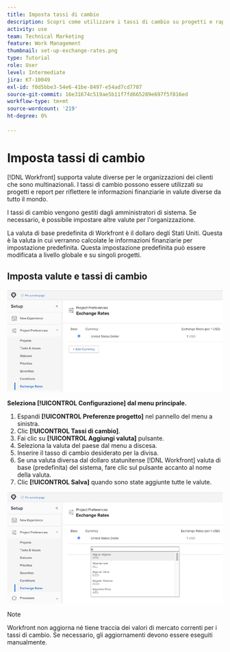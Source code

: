 ```yaml
---
title: Imposta tassi di cambio
description: Scopri come utilizzare i tassi di cambio su progetti e rapporti per riflettere le informazioni finanziarie in valute diverse da tutto il mondo.
activity: use
team: Technical Marketing
feature: Work Management
thumbnail: set-up-exchange-rates.png
type: Tutorial
role: User
level: Intermediate
jira: KT-10049
exl-id: f0d5bbe3-54e6-41be-8497-e54ad7cd7707
source-git-commit: 16e31674c519ae5b11f7fd665289e697f5f816ed
workflow-type: tm+mt
source-wordcount: '219'
ht-degree: 0%

---
```


# Imposta tassi di cambio

[!DNL Workfront] supporta valute diverse per le organizzazioni dei clienti che sono multinazionali. I tassi di cambio possono essere utilizzati su progetti e report per riflettere le informazioni finanziarie in valute diverse da tutto il mondo.

I tassi di cambio vengono gestiti dagli amministratori di sistema. Se necessario, è possibile impostare altre valute per l&#39;organizzazione.

La valuta di base predefinita di Workfront è il dollaro degli Stati Uniti. Questa è la valuta in cui verranno calcolate le informazioni finanziarie per impostazione predefinita. Questa impostazione predefinita può essere modificata a livello globale e su singoli progetti.

## Imposta valute e tassi di cambio

![Immagine della selezione dei tassi di cambio](assets/setting-up-finances-4.png)

**Seleziona [!UICONTROL Configurazione] dal menu principale.**

1. Espandi **[!UICONTROL Preferenze progetto]** nel pannello del menu a sinistra.
1. Clic **[!UICONTROL Tassi di cambio]**.
1. Fai clic su **[!UICONTROL Aggiungi valuta]** pulsante.
1. Seleziona la valuta del paese dal menu a discesa.
1. Inserire il tasso di cambio desiderato per la divisa.
1. Se una valuta diversa dal dollaro statunitense [!DNL Workfront] valuta di base (predefinita) del sistema, fare clic sul pulsante accanto al nome della valuta.
1. Clic **[!UICONTROL Salva]** quando sono state aggiunte tutte le valute.

![Immagine dell&#39;aggiunta di una valuta all&#39;elenco dei tassi di cambio](assets/setting-up-finances-5.png)

>[!NOTE]
>
>Workfront non aggiorna né tiene traccia dei valori di mercato correnti per i tassi di cambio. Se necessario, gli aggiornamenti devono essere eseguiti manualmente.
